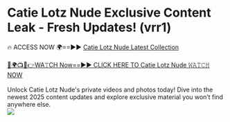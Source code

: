 # Catie Lotz Nude Exclusive Content Leak - Fresh Updates! (vrr1)

🔥 ACCESS NOW 🌍==►► <a href="https://tinyurl.com/yc657z5k" rel="nofollow">Catie Lotz Nude Latest Collection</a>
<br><br>
[🔴🌍📺📱👉WA𝚃CH Now==►► CLICK HERE TO Catie Lotz Nude 𝚆𝙰𝚃𝙲𝙷 NOW](https://tinyurl.com/yc657z5k)
<br><br>
Unlock Catie Lotz Nude's private videos and photos today! Dive into the newest 2025 content updates and explore exclusive material you won’t find anywhere else.
<br>
<a href="https://tinyurl.com/yc657z5k" rel="nofollow" data-target="animated-image.originalLink"><img src="https://camo.githubusercontent.com/8a4f000d20f83aca3bf7ec5f350d767afa0574a8a352519fd8cfa583a6f93a33/68747470733a2f2f692e696d6775722e636f6d2f644a486b345a712e676966" data-canonical-src="https://i.imgur.com/dJHk4Zq.gif" style="max-width: 100%; display: inline-block;" data-target="animated-image.originalImage"></a>
<br>
